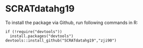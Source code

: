 SCRATdatahg19
====

To install the package via Github, run following commands in R:
```{r }
if (!require("devtools"))
  install.packages("devtools")
devtools::install_github("SCRATdatahg19","zji90")
```

